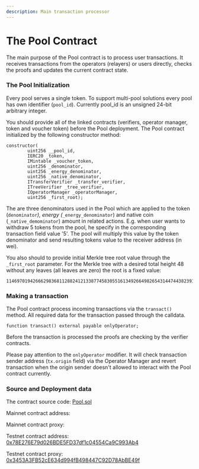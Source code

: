```yaml
---
description: Main transaction processor
---
```


# The Pool Contract

The main purpose of the Pool contract is to process user transactions. It receives transactions from the operators (relayers) or users directly, checks the proofs and updates the current contract state.

### The Pool Initialization

Every pool serves a single token. To support multi-pool solutions every pool has own identifier (`pool_id`). Currently pool\_id is an unsigned 24-bit arbitrary integer.

You should provide all of the linked contracts (verifiers, operator manager, token and voucher token) before the Pool deployment. The Pool contract initialized by the following constructor method:

```solidity
constructor(
        uint256 __pool_id,
        IERC20 _token,
        IMintable _voucher_token,
        uint256 _denominator,
        uint256 _energy_denominator,
        uint256 _native_denominator, 
        ITransferVerifier _transfer_verifier,
        ITreeVerifier _tree_verifier,
        IOperatorManager _operatorManager,
        uint256 _first_root);
```

The are three denominators used in the Pool which are applied to the token (`denominator`_), energy (_`_energy_denominator`) and native coin (`_native_demominator`) amount in related actions. E.g. when user wants to withdraw 5 tokens from the pool, he specify in the corresponding transaction field value '5'. The pool will multiply this value by the token denominator and send resulting tokens value to the receiver address (in wei).

You also should to provide initial Merkle tree root value through the `_first_root` parameter. For the Merkle tree with a desired total height 48 without any leaves (all leaves are zero) the root is a fixed value:

```
11469701942666298368112882412133877458305516134926649826543144744382391691533
```

### Making a transaction

The Pool contract process incoming transactions via the `transact()` method. All required data for the transaction passed through the calldata.

```solidity
function transact() external payable onlyOperator;
```

Before the transaction is processed the proofs are checking by the verifier contracts.

Please pay attention to the `onlyOperator` modifier. It will check transaction sender address (`tx.origin` field) via the Operator Manager and revert transaction when the origin sender doesn't allowed to interact with the Pool contract currently.



### Source and Deployment data

The contract source code: [Pool.sol](https://github.com/zkBob/pool-evm-single-l1/blob/main/contracts/Pool.sol)

Mainnet contract address:&#x20;

Mainnet contract proxy:&#x20;

Testnet contract address: [0x78E276E79d026BDE5FD37df1c04554Ca9C993Ab4](https://kovan.etherscan.io/address/0x78E276E79d026BDE5FD37df1c04554Ca9C993Ab4)

Testnet contract proxy: [0x3453A3FB52cE634d994fB498447C92D78AbBE49f](https://kovan.etherscan.io/address/0x3453A3FB52cE634d994fB498447C92D78AbBE49f)



